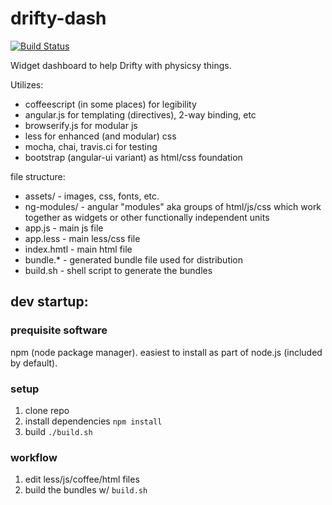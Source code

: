 # drifty-dash
[![Build Status](https://travis-ci.org/7yl4r/drifty-dash.svg?branch=master)](https://travis-ci.org/7yl4r/drifty-dash)

Widget dashboard to help Drifty with physicsy things.

Utilizes:
* coffeescript (in some places) for legibility
* angular.js for templating (directives), 2-way binding, etc
* browserify.js for modular js
* less for enhanced (and modular) css
* mocha, chai, travis.ci for testing
* bootstrap (angular-ui variant) as html/css foundation

file structure:
* assets/ - images, css, fonts, etc.
* ng-modules/ - angular "modules" aka groups of html/js/css which work together as widgets or other functionally independent units
* app.js - main js file
* app.less - main less/css file
* index.hmtl - main html file
* bundle.* - generated bundle file used for distribution 
* build.sh - shell script to generate the bundles

## dev startup:
### prequisite software
npm (node package manager). easiest to install as part of node.js (included by default).

### setup
1. clone repo
2. install dependencies `npm install`
3. build `./build.sh`

### workflow
1. edit less/js/coffee/html files
2. build the bundles w/ `build.sh`

